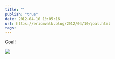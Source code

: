 ```yaml
---
title: ""
publish: "true"
date: 2012-04-10 19:05:16
url: https://ericmwalk.blog/2012/04/10/goal.html
tags: 
---
```


Goal!

![](https://ericmwalk.blog/uploads/2022/03ccb5e064.jpg)